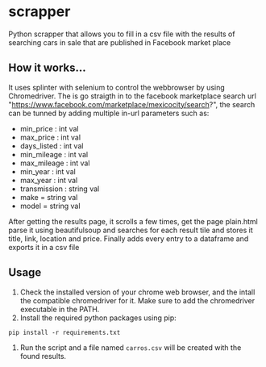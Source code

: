 # scrapper
Python scrapper that allows you to fill in a csv file with the results of searching cars in sale that are published in Facebook market place 

## How it works...
It uses splinter with selenium to control the webbrowser by using Chromedriver.
The is go straigth in to the facebook marketplace search url "https://www.facebook.com/marketplace/mexicocity/search?", the search can be tunned by adding multiple in-url parameters such as:
- min_price : int val
- max_price : int val
- days_listed : int val
- min_mileage : int val
- max_mileage : int val
- min_year : int val
- max_year : int val
- transmission : string val
- make = string val
- model = string val

After getting the results page, it scrolls a few times, get the page plain.html parse it using beautifulsoup and searches for each result tile and stores it title, link, location and price.
Finally adds every entry to a dataframe and exports it in a csv file

## Usage
1. Check the installed version of your chrome web browser, and the intall the compatible chromedriver for it. Make sure to add the chromedriver executable in the PATH.
1. Install the required python packages using pip:
```
pip install -r requirements.txt
```
1. Run the script and a file named `carros.csv` will be created with the found results.
